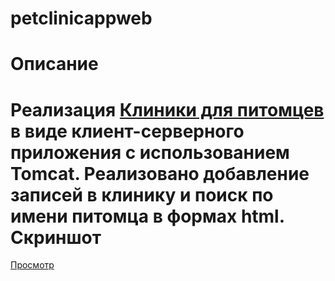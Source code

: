 # petclinicappweb
Описание
=======
Реализация [Клиники для питомцев](https://github.com/FFKL/petclinicapp) в виде клиент-серверного приложения с использованием Tomcat. Реализовано добавление записей в клинику и поиск по имени питомца в формах html.
Скриншот
=======
[Просмотр](https://yadi.sk/i/qftcn7Plmkewp)
